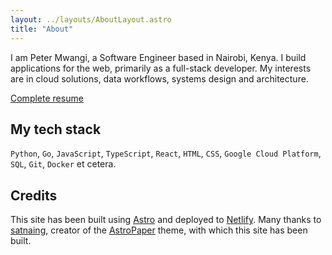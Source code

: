 ```yaml
---
layout: ../layouts/AboutLayout.astro
title: "About"
---
```


I am Peter Mwangi, a Software Engineer based in Nairobi, Kenya. I build applications for the web, primarily as a full-stack developer.
My interests are in cloud solutions, data workflows, systems design and architecture.

[Complete resume](/assets/resume.pdf)

## My tech stack

`Python`, `Go`, `JavaScript`, `TypeScript`, `React`, `HTML`, `CSS`, `Google Cloud Platform`, `SQL`, `Git`, `Docker` et cetera.

## Credits

This site has been built using [Astro](https://astro.build/) and deployed to [Netlify](https://www.netlify.com/). Many thanks to [satnaing](https://github.com/satnaing), creator of the [AstroPaper](https://astro.build/themes/details/astro-paper/) theme, with which this site has been built.
